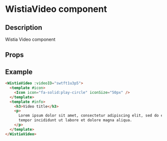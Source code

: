 <script setup>
import WistiaVideo from '~/wistiavideo/src/WistiaVideo.vue';
</script>

# WistiaVideo component

## Description

Wistia Video component

## Props

<Props :of="WistiaVideo"></Props>

## Example

```html
<WistiaVideo :videoID="swtft1u3p5">
  <template #icon>
    <Icon icon="fa-solid:play-circle" iconSize="50px" />
  </template>
  <template #info>
    <h3>Video title</h3>
    <p>
      Lorem ipsum dolor sit amet, consectetur adipiscing elit, sed do eiusmod
      tempor incididunt ut labore et dolore magna aliqua.
    </p>
  </template>
</WistiaVideo>
```
